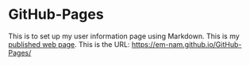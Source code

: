 # GitHub-Pages

This is to set up my user information page using Markdown. This is my [published web page](https://em-nam.github.io/GitHub-Pages/). This is the URL: https://em-nam.github.io/GitHub-Pages/